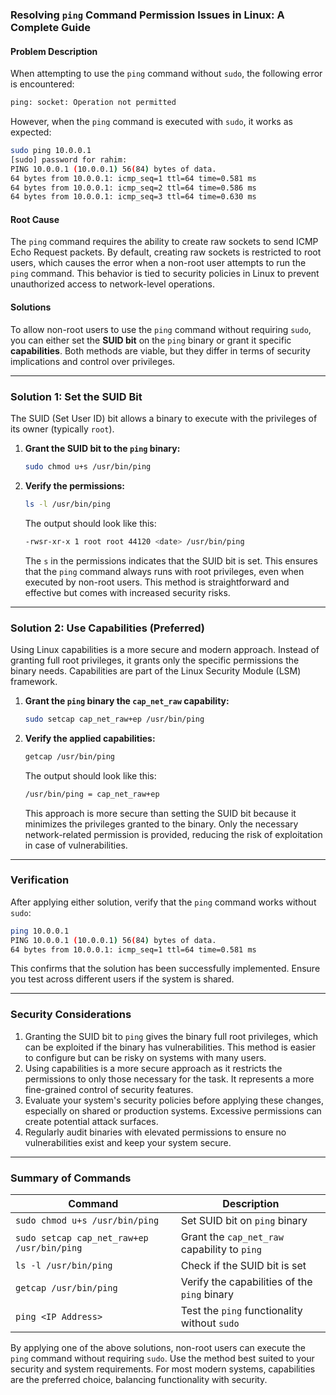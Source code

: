 ### Resolving `ping` Command Permission Issues in Linux: A Complete Guide

#### **Problem Description**
When attempting to use the `ping` command without `sudo`, the following error is encountered:
```bash
ping: socket: Operation not permitted
```

However, when the `ping` command is executed with `sudo`, it works as expected:
```bash
sudo ping 10.0.0.1
[sudo] password for rahim:
PING 10.0.0.1 (10.0.0.1) 56(84) bytes of data.
64 bytes from 10.0.0.1: icmp_seq=1 ttl=64 time=0.581 ms
64 bytes from 10.0.0.1: icmp_seq=2 ttl=64 time=0.586 ms
64 bytes from 10.0.0.1: icmp_seq=3 ttl=64 time=0.630 ms
```

#### **Root Cause**
The `ping` command requires the ability to create raw sockets to send ICMP Echo Request packets. By default, creating raw sockets is restricted to root users, which causes the error when a non-root user attempts to run the `ping` command. This behavior is tied to security policies in Linux to prevent unauthorized access to network-level operations.

#### **Solutions**
To allow non-root users to use the `ping` command without requiring `sudo`, you can either set the **SUID bit** on the `ping` binary or grant it specific **capabilities**. Both methods are viable, but they differ in terms of security implications and control over privileges.

---

### **Solution 1: Set the SUID Bit**
The SUID (Set User ID) bit allows a binary to execute with the privileges of its owner (typically `root`).

1. **Grant the SUID bit to the `ping` binary:**
   ```bash
   sudo chmod u+s /usr/bin/ping
   ```

2. **Verify the permissions:**
   ```bash
   ls -l /usr/bin/ping
   ```
   The output should look like this:
   ```bash
   -rwsr-xr-x 1 root root 44120 <date> /usr/bin/ping
   ```

   The `s` in the permissions indicates that the SUID bit is set. This ensures that the `ping` command always runs with root privileges, even when executed by non-root users. This method is straightforward and effective but comes with increased security risks.

---

### **Solution 2: Use Capabilities (Preferred)**
Using Linux capabilities is a more secure and modern approach. Instead of granting full root privileges, it grants only the specific permissions the binary needs. Capabilities are part of the Linux Security Module (LSM) framework.

1. **Grant the `ping` binary the `cap_net_raw` capability:**
   ```bash
   sudo setcap cap_net_raw+ep /usr/bin/ping
   ```

2. **Verify the applied capabilities:**
   ```bash
   getcap /usr/bin/ping
   ```
   The output should look like this:
   ```bash
   /usr/bin/ping = cap_net_raw+ep
   ```

   This approach is more secure than setting the SUID bit because it minimizes the privileges granted to the binary. Only the necessary network-related permission is provided, reducing the risk of exploitation in case of vulnerabilities.

---

### **Verification**
After applying either solution, verify that the `ping` command works without `sudo`:
```bash
ping 10.0.0.1
PING 10.0.0.1 (10.0.0.1) 56(84) bytes of data.
64 bytes from 10.0.0.1: icmp_seq=1 ttl=64 time=0.581 ms
```
This confirms that the solution has been successfully implemented. Ensure you test across different users if the system is shared.

---

### **Security Considerations**
1. Granting the SUID bit to `ping` gives the binary full root privileges, which can be exploited if the binary has vulnerabilities. This method is easier to configure but can be risky on systems with many users.
2. Using capabilities is a more secure approach as it restricts the permissions to only those necessary for the task. It represents a more fine-grained control of security features.
3. Evaluate your system's security policies before applying these changes, especially on shared or production systems. Excessive permissions can create potential attack surfaces.
4. Regularly audit binaries with elevated permissions to ensure no vulnerabilities exist and keep your system secure.

---

### Summary of Commands
| Command                                  | Description                                      |
|------------------------------------------|--------------------------------------------------|
| `sudo chmod u+s /usr/bin/ping`           | Set SUID bit on `ping` binary                   |
| `sudo setcap cap_net_raw+ep /usr/bin/ping` | Grant the `cap_net_raw` capability to `ping`    |
| `ls -l /usr/bin/ping`                    | Check if the SUID bit is set                    |
| `getcap /usr/bin/ping`                   | Verify the capabilities of the `ping` binary    |
| `ping <IP Address>`                      | Test the `ping` functionality without `sudo`   |

By applying one of the above solutions, non-root users can execute the `ping` command without requiring `sudo`. Use the method best suited to your security and system requirements. For most modern systems, capabilities are the preferred choice, balancing functionality with security.


